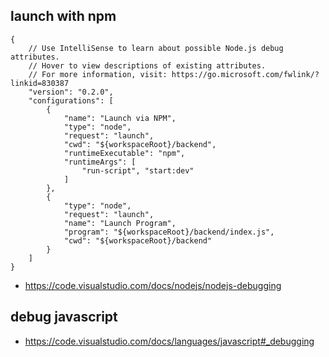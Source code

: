 ## launch with npm

```
{
    // Use IntelliSense to learn about possible Node.js debug attributes.
    // Hover to view descriptions of existing attributes.
    // For more information, visit: https://go.microsoft.com/fwlink/?linkid=830387
    "version": "0.2.0",
    "configurations": [
        {
            "name": "Launch via NPM",
            "type": "node",
            "request": "launch",
            "cwd": "${workspaceRoot}/backend",
            "runtimeExecutable": "npm",
            "runtimeArgs": [
                "run-script", "start:dev"
            ]
        },
        {
            "type": "node",
            "request": "launch",
            "name": "Launch Program",
            "program": "${workspaceRoot}/backend/index.js",
            "cwd": "${workspaceRoot}/backend"
        }
    ]
}
```

- https://code.visualstudio.com/docs/nodejs/nodejs-debugging

## debug javascript

- https://code.visualstudio.com/docs/languages/javascript#_debugging

